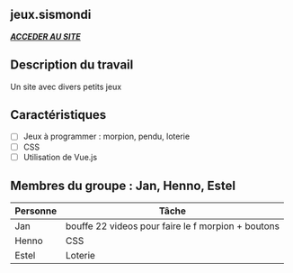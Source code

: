 ## jeux.sismondi

[***ACCEDER AU SITE***](http://.jeuxsismondi.github.io)
 
## Description du travail

Un site avec divers petits jeux

## Caractéristiques

- [ ] Jeux à programmer : morpion, pendu, loterie
- [ ] CSS
- [ ] Utilisation de Vue.js

## Membres du groupe : Jan, Henno, Estel

Personne | Tâche |  
------- | ----------- | 
Jan | bouffe 22 videos pour faire le f morpion + boutons 
Henno | CSS
Estel | Loterie
